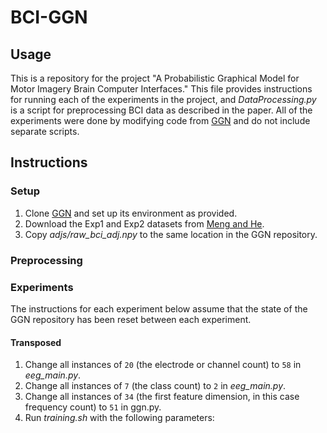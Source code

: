 # BCI-GGN

## Usage

This is a repository for the project "A Probabilistic Graphical Model for Motor
Imagery Brain Computer Interfaces." This file provides instructions for running
each of the experiments in the project, and _DataProcessing.py_ is a script for
preprocessing BCI data as described in the paper. All of the experiments were
done by modifying code from [GGN](https://github.com/ICLab4DL/GGN) and do not
include separate scripts.

## Instructions

### Setup

1.  Clone [GGN](https://github.com/ICLab4DL/GGN) and set up its environment as
    provided.
2.  Download the Exp1 and Exp2 datasets from [Meng and
    He](https://figshare.com/articles/online_resource/Shared_data_for_exploring_training_effect_in_42_human_subjects_using_a_noninvasive_sensorimotor_rhythm-based_online_BCI/7959572).
3.  Copy _adjs/raw_bci_adj.npy_ to the same location in the GGN repository.

### Preprocessing

### Experiments

The instructions for each experiment below assume that the state of the GGN
repository has been reset between each experiment.

#### Transposed

1.  Change all instances of `20` (the electrode or channel count) to `58` in
    _eeg_main.py_.
2.  Change all instances of `7` (the class count) to `2` in _eeg_main.py_.
3.  Change all instances of `34` (the first feature dimension, in this case
    frequency count) to `51` in ggn.py.
4.  Run _training.sh_ with the following parameters:
